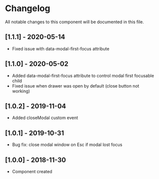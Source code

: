 # Changelog
All notable changes to this component will be documented in this file.

## [1.1.1] - 2020-05-14
- Fixed issue with data-modal-first-focus attribute

## [1.1.0] - 2020-05-02
- Added data-modal-first-focus attribute to control modal first focusable child
- Fixed issue when drawer was open by default (close button not working)

## [1.0.2] - 2019-11-04
- Added closeModal custom event

## [1.0.1] - 2019-10-31
- Bug fix: close modal window on Esc if modal lost focus

## [1.0.0] - 2018-11-30
- Component created
